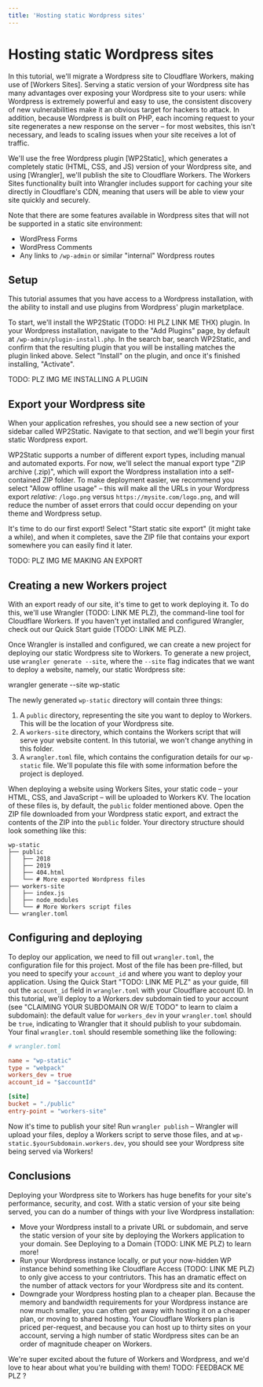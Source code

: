 ```yaml
---
title: 'Hosting static Wordpress sites'
---
```


# Hosting static Wordpress sites

In this tutorial, we'll migrate a Wordpress site to Cloudflare Workers, making use of [Workers Sites]. Serving a static version of your Wordpress site has many advantages over exposing your Wordpress site to your users: while Wordpress is extremely powerful and easy to use, the consistent discovery of new vulnerabilities make it an obvious target for hackers to attack. In addition, because Wordpress is built on PHP, each incoming request to your site regenerates a new response on the server – for most websites, this isn't necessary, and leads to scaling issues when your site receives a lot of traffic.

We'll use the free Wordpress plugin [WP2Static], which generates a completely static (HTML, CSS, and JS) version of your Wordpress site, and using [Wrangler], we'll publish the site to Cloudflare Workers. The Workers Sites functionality built into Wrangler includes support for caching your site directly in Cloudflare's CDN, meaning that users will be able to view your site quickly and securely.

Note that there are some features available in Wordpress sites that will not be supported in a static site environment:

- WordPress Forms
- WordPress Comments
- Any links to `/wp-admin` or similar "internal" Wordpress routes

## Setup

This tutorial assumes that you have access to a Wordpress installation, with the ability to install and use plugins from Wordpress' plugin marketplace.

To start, we'll install the WP2Static (TODO: HI PLZ LINK ME THX) plugin. In your Wordpress installation, navigate to the "Add Plugins" page, by default at `/wp-admin/plugin-install.php`. In the search bar, search WP2Static, and confirm that the resulting plugin that you will be installing matches the plugin linked above. Select "Install" on the plugin, and once it's finished installing, "Activate".

TODO: PLZ IMG ME INSTALLING A PLUGIN

## Export your Wordpress site

When your application refreshes, you should see a new section of your sidebar called WP2Static. Navigate to that section, and we'll begin your first static Wordpress export.

WP2Static supports a number of different export types, including manual and automated exports. For now, we'll select the manual export type "ZIP archive (.zip)", which will export the Wordpress installation into a self-contained ZIP folder. To make deployment easier, we recommend you select "Allow offline usage" – this will make all the URLs in your Wordpress export _relative_: `/logo.png` versus `https://mysite.com/logo.png`, and will reduce the number of asset errors that could occur depending on your theme and Wordpress setup.

It's time to do our first export! Select "Start static site export" (it might take a while), and when it completes, save the ZIP file that contains your export somewhere you can easily find it later.

TODO: PLZ IMG ME MAKING AN EXPORT

## Creating a new Workers project

With an export ready of our site, it's time to get to work deploying it. To do this, we'll use Wrangler (TODO: LINK ME PLZ), the command-line tool for Cloudflare Workers. If you haven't yet installed and configured Wrangler, check out our Quick Start guide (TODO: LINK ME PLZ).

Once Wrangler is installed and configured, we can create a new project for deploying our static Wordpress site to Workers. To generate a new project, use `wrangler generate --site`, where the `--site` flag indicates that we want to deploy a website, namely, our static Wordpress site:

wrangler generate --site wp-static

The newly generated `wp-static` directory will contain three things:

1. A `public` directory, representing the site you want to deploy to Workers. This will be the location of your Wordpress site.
2. A `workers-site` directory, which contains the Workers script that will serve your website content. In this tutorial, we won't change anything in this folder.
3. A `wrangler.toml` file, which contains the configuration details for our `wp-static` file. We'll populate this file with some information before the project is deployed.

When deploying a website using Workers Sites, your static code – your HTML, CSS, and JavaScript – will be uploaded to Workers KV. The location of these files is, by default, the `public` folder mentioned above. Open the ZIP file downloaded from your Wordpress static export, and extract the contents of the ZIP into the `public` folder. Your directory structure should look something like this:

```
wp-static
├── public
│   ├── 2018
│   ├── 2019
│   ├── 404.html
│   └── # More exported Wordpress files
├── workers-site
│   ├── index.js
│   ├── node_modules
│   └── # More Workers script files
└── wrangler.toml
```

## Configuring and deploying

To deploy our application, we need to fill out `wrangler.toml`, the configuration file for this project. Most of the file has been pre-filled, but you need to specify your `account_id` and where you want to deploy your application. Using the Quick Start "TODO: LINK ME PLZ" as your guide, fill out the `account_id` field in `wrangler.toml` with your Cloudflare account ID. In this tutorial, we'll deploy to a Workers.dev subdomain tied to your account (see "CLAIMING YOUR SUBDOMAIN OR W/E TODO" to learn to claim a subdomain): the default value for `workers_dev` in your `wrangler.toml` should be `true`, indicating to Wrangler that it should publish to your subdomain. Your final `wrangler.toml` should resemble something like the following:

```toml
# wrangler.toml

name = "wp-static"
type = "webpack"
workers_dev = true
account_id = "$accountId"

[site]
bucket = "./public"
entry-point = "workers-site"
```

Now it's time to publish your site! Run `wrangler publish` – Wrangler will upload your files, deploy a Workers script to serve those files, and at `wp-static.$yourSubdomain.workers.dev`, you should see your Wordpress site being served via Workers!

## Conclusions

Deploying your Wordpress site to Workers has huge benefits for your site's performance, security, and cost. With a static version of your site being served, you can do a number of things with your live Wordpress installation:

- Move your Wordpress install to a private URL or subdomain, and serve the static version of your site by deploying the Workers application to your domain. See Deploying to a Domain (TODO: LINK ME PLZ) to learn more!
- Run your Wordpress instance locally, or put your now-hidden WP instance behind something like Cloudflare Access (TODO: LINK ME PLZ) to only give access to your contriutors. This has an dramatic effect on the number of attack vectors for your Wordpress site and its content.
- Downgrade your Wordpress hosting plan to a cheaper plan. Because the memory and bandwidth requirements for your Wordpress instance are now much smaller, you can often get away with hosting it on a cheaper plan, or moving to shared hosting. Your Cloudflare Workers plan is priced per-request, and because you can host up to thirty sites on your account, serving a high number of static Wordpress sites can be an order of magnitude cheaper on Workers.

We're super excited about the future of Workers and Wordpress, and we'd love to hear about what you're building with them! TODO: FEEDBACK ME PLZ ?
